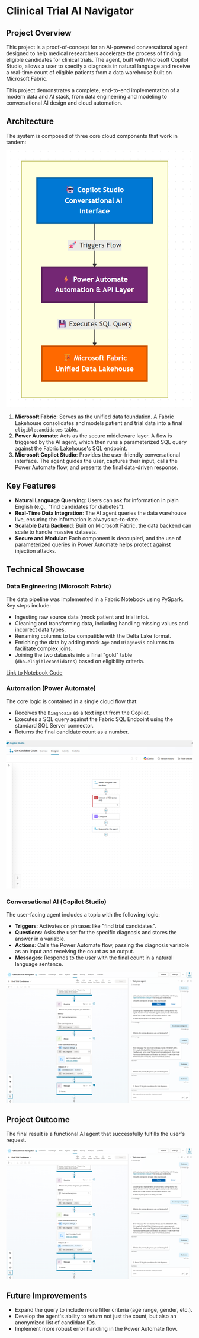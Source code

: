 # Clinical Trial AI Navigator

## Project Overview

This project is a proof-of-concept for an AI-powered conversational agent designed to help medical researchers accelerate the process of finding eligible candidates for clinical trials. The agent, built with Microsoft Copilot Studio, allows a user to specify a diagnosis in natural language and receive a real-time count of eligible patients from a data warehouse built on Microsoft Fabric.

This project demonstrates a complete, end-to-end implementation of a modern data and AI stack, from data engineering and modeling to conversational AI design and cloud automation.

## Architecture

The system is composed of three core cloud components that work in tandem:

![Architecture Diagram](architecture/architecture_diagram.png)

1.  **Microsoft Fabric**: Serves as the unified data foundation. A Fabric Lakehouse consolidates and models patient and trial data into a final `eligiblecandidates` table.
2.  **Power Automate**: Acts as the secure middleware layer. A flow is triggered by the AI agent, which then runs a parameterized SQL query against the Fabric Lakehouse's SQL endpoint.
3.  **Microsoft Copilot Studio**: Provides the user-friendly conversational interface. The agent guides the user, captures their input, calls the Power Automate flow, and presents the final data-driven response.

## Key Features

- **Natural Language Querying**: Users can ask for information in plain English (e.g., "find candidates for diabetes").
- **Real-Time Data Integration**: The AI agent queries the data warehouse live, ensuring the information is always up-to-date.
- **Scalable Data Backend**: Built on Microsoft Fabric, the data backend can scale to handle massive datasets.
- **Secure and Modular**: Each component is decoupled, and the use of parameterized queries in Power Automate helps protect against injection attacks.

## Technical Showcase

### Data Engineering (Microsoft Fabric)

The data pipeline was implemented in a Fabric Notebook using PySpark. Key steps include:

- Ingesting raw source data (mock patient and trial info).
- Cleaning and transforming data, including handling missing values and incorrect data types.
- Renaming columns to be compatible with the Delta Lake format.
- Enriching the data by adding mock `Age` and `Diagnosis` columns to facilitate complex joins.
- Joining the two datasets into a final "gold" table (`dbo.eligiblecandidates`) based on eligibility criteria.

[Link to Notebook Code](fabric_notebooks/1_data_ingestion_and_modeling.py)

### Automation (Power Automate)

The core logic is contained in a single cloud flow that:

- Receives the `Diagnosis` as a text input from the Copilot.
- Executes a SQL query against the Fabric SQL Endpoint using the standard SQL Server connector.
- Returns the final candidate count as a number.

![Flow Overview](power_automate_flow/flow_screenshot.png)

### Conversational AI (Copilot Studio)

The user-facing agent includes a topic with the following logic:

- **Triggers**: Activates on phrases like "find trial candidates".
- **Questions**: Asks the user for the specific diagnosis and stores the answer in a variable.
- **Actions**: Calls the Power Automate flow, passing the diagnosis variable as an input and receiving the count as an output.
- **Messages**: Responds to the user with the final count in a natural language sentence.

![Topic Design](copilot_studio_design/topic_design_screenshot.png)

## Project Outcome

The final result is a functional AI agent that successfully fulfills the user's request.

![Final Test](copilot_studio_design/final_test_screenshot.png)

## Future Improvements

- Expand the query to include more filter criteria (age range, gender, etc.).
- Develop the agent's ability to return not just the count, but also an anonymized list of candidate IDs.
- Implement more robust error handling in the Power Automate flow.
